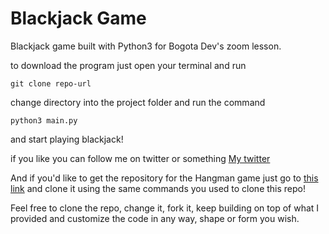 # Blackjack Game
Blackjack game built with Python3 for Bogota Dev's zoom lesson.

to download the program just open your terminal and run 
```
git clone repo-url
```

change directory into the project folder and run the command
```
python3 main.py
``` 

and start playing blackjack!

if you like you can follow me on twitter or something 
[My twitter](https://www.twitter.com/jdsoteldo)

And if you'd like to get the repository for the Hangman game just go to [this link](https://github.com/jdsoteldo/hangman-game) and clone it using the same commands you used to clone this repo!

Feel free to clone the repo, change it, fork it, keep building on top of what I provided and customize the code in any way, shape or form you wish.
